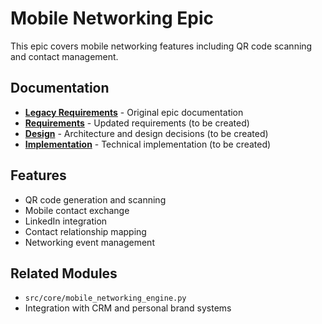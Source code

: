 # Mobile Networking Epic

This epic covers mobile networking features including QR code scanning and contact management.

## Documentation

- **[Legacy Requirements](legacy-requirements.md)** - Original epic documentation
- **[Requirements](requirements.md)** - Updated requirements (to be created)
- **[Design](design.md)** - Architecture and design decisions (to be created)
- **[Implementation](implementation.md)** - Technical implementation (to be created)

## Features

- QR code generation and scanning
- Mobile contact exchange
- LinkedIn integration
- Contact relationship mapping
- Networking event management

## Related Modules

- `src/core/mobile_networking_engine.py`
- Integration with CRM and personal brand systems

